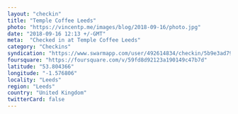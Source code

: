```yaml
---
layout: "checkin"
title: "Temple Coffee Leeds"
photo: "https://vincentp.me/images/blog/2018-09-16/photo.jpg"
date: "2018-09-16 12:13 +/-GMT"
meta:  "Checked in at Temple Coffee Leeds"
category: "Checkins"
syndication: "https://www.swarmapp.com/user/492614834/checkin/5b9e3ad798fbfc002cf72204"
foursquare: "https://foursquare.com/v/59fd8d92123a190149c47b7d"
latitude: "53.804366"
longitude: "-1.576806"
locality: "Leeds"
region: "Leeds"
country: "United Kingdom"
twitterCard: false
---
```


